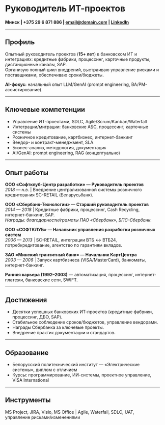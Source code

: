 ## 
# Руководитель ИТ-проектов  

**Минск | +375 29 6 871 886 | email@domain.com | [LinkedIn](https://linkedin.com/in/username)**  

---

## Профиль  
Опытный руководитель проектов (**15+ лет**) в банковском ИТ и интеграциях: кредитные фабрики, процессинг, карточные продукты, дистанционные каналы, SAP.  
Организую полный цикл внедрений, выстраиваю управление рисками и поставщиками, обеспечиваю сроки/бюджеты.  

**AI-фокус:** начальный опыт LLM/GenAI (prompt engineering, BA/PM-ассистирование).  

---

## Ключевые компетенции  
- Управление ИТ-проектами, SDLC, Agile/Scrum/Kanban/Waterfall  
- Интеграции/миграции: банковские АБС, процессинг, карточные системы  
- Розничное кредитование, картбизнес, интернет-банкинг  
- Вендор- и контракт-менеджмент, SLA  
- Бизнес-анализ, методология, документация  
- AI/GenAI: prompt engineering, RAG (концептуально)  

---

## Опыт работы  

**ООО «Софтклуб-Центр разработки» — Руководитель проектов**  
*2018 — н.в.* | Внедрение централизованной системы розничного кредитования SC-RETAIL (Беларусьбанк).  

**ООО «Сбербанк-Технологии» — Старший руководитель проектов**  
*2014 — 2018* | Кредитные фабрики, процессинг, Cash Recycling, интернет-банкинг, SAP.  
_Награды: благодарности/грамоты ПАО «Сбербанк», БПС-Сбербанк._  

**ООО «СОФТКЛУБ» — Начальник управления разработки розничных систем**  
*2006 — 2013* | SC-RETAIL, интеграции ВТБ ↔ ВТБ24, потребкредитование, агентство по гарантиям вкладов.  

**ЗАО «Минский транзитный банк» — Начальник КартЦентра**  
*2003 — 2006* | Запуск картбизнеса (VISA/MasterCard), банкоматы, интернет-банкинг.  

**Ранняя карьера (1992–2003)** — автоматизация, процессинг, интернет-платежи, банковские сети, SWIFT.  

---

## Достижения  
- Десятки успешных банковских ИТ-проектов (кредитные фабрики, процессинг, ДБО, SAP).  
- Стабильное соблюдение сроков/бюджетов, управление вендорами.  
- Награды Сбербанка за ключевые проекты.  
- Внедрение практик документации и стандартов.  

---

## Образование  
- Белорусский политехнический институт — «Электрические системы», диплом с отличием  
- Курсы: программирование, ИИ-системы, проектное управление, VISA International  

---

## Инструменты  
MS Project, JIRA, Visio, MS Office | Agile, Waterfall, SDLC, UAT, управление рисками/изменениями  
